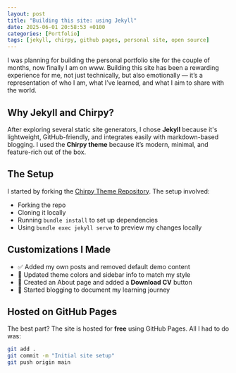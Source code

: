 ```yaml
---
layout: post
title: "Building this site: using Jekyll"
date: 2025-06-01 20:58:53 +0100
categories: [Portfolio]
tags: [jekyll, chirpy, github pages, personal site, open source]
---
```


I was planning for building the personal portfolio site for the couple of months, now finally I am on www.
Building this site has been a rewarding experience for me, not just technically, but also emotionally — it’s a representation of who I am, what I’ve learned, and what I aim to share with the world.

## Why Jekyll and Chirpy?

After exploring several static site generators, I chose **Jekyll** because it's lightweight, GitHub-friendly, and integrates easily with markdown-based blogging. I used the **Chirpy theme** because it’s modern, minimal, and feature-rich out of the box.

## The Setup

I started by forking the [Chirpy Theme Repository](https://github.com/cotes2020/jekyll-theme-chirpy). The setup involved:

- Forking the repo
- Cloning it locally
- Running `bundle install` to set up dependencies
- Using `bundle exec jekyll serve` to preview my changes locally

## Customizations I Made

- ✅ Added my own posts and removed default demo content  
- 🎨 Updated theme colors and sidebar info to match my style  
- 📄 Created an About page and added a **Download CV** button  
- 🧠 Started blogging to document my learning journey

## Hosted on GitHub Pages

The best part? The site is hosted for **free** using GitHub Pages. All I had to do was:

```bash
git add .
git commit -m "Initial site setup"
git push origin main
